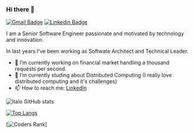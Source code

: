 ### Hi there 👋

[![Gmail Badge](https://img.shields.io/badge/-Gmail-c14438?style=flat-square&logo=Gmail&logoColor=white&link=mailto:flaubert165@gmail.com)](mailto:flaubert165@gmail.com)
[![Linkedin Badge](https://img.shields.io/badge/-LinkedIn-blue?style=flat-square&logo=Linkedin&logoColor=white&link=https://www.linkedin.com/in/ifsantana/)](https://www.linkedin.com/in/ifsantana/)

I am a Senior Software Engineer passionate and motivated by technology and innovation. 

In last years I've been working as Softwate Architect and Technical Leader.

- 🔭 I’m currently working on financial market handling a thousand requests per second.
- 🌱 I’m currently studing about Distributed Computing (I really love distributed computing and it's challenges)
- 📫 How to reach me: [LinkedIn](https://www.linkedin.com/in/ifsantana/)


![Italo GitHub stats](https://github-readme-stats.vercel.app/api?username=ifsantana&count_private=true&show_icons=true&theme=tokyonight)

[![Top Langs](https://github-readme-stats.vercel.app/api/top-langs/?username=ifsantana&count_private=true&layout=compact&theme=tokyonight&hide=javascript,c,c%2B%2B,objective-c,typescript,makefile,css,html,batchfile,shell,livescript,python,smalltalk,powershell,tsql)](https://github.com/ifsantana)

[![Coders Rank](https://cr-ss-service.azurewebsites.net/api/ScreenShot?widget=summary&username=ifsantana)]

<!--
**flaubert165/flaubert165** is a ✨ _special_ ✨ repository because its `README.md` (this file) appears on your GitHub profile.

Here are some ideas to get you started:

- 
...
- 👯 I’m looking to collaborate on ...
- 🤔 I’m looking for help with ...
- 💬 Ask me about ...
-
- 😄 Pronouns: ...
- ⚡ Fun fact: ... 
-->
